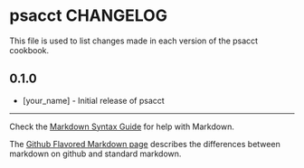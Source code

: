 psacct CHANGELOG
================

This file is used to list changes made in each version of the psacct cookbook.

0.1.0
-----
- [your_name] - Initial release of psacct

- - -
Check the [Markdown Syntax Guide](http://daringfireball.net/projects/markdown/syntax) for help with Markdown.

The [Github Flavored Markdown page](http://github.github.com/github-flavored-markdown/) describes the differences between markdown on github and standard markdown.
